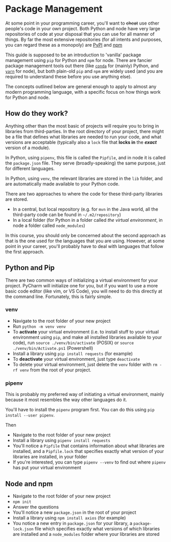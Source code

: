 # Package Management

At some point in your programming career, you'll want to ~~cheat~~ use other people's code in your own project. Both Python and node have very large repositories of code at your disposal that you can use for all manner of things. By far the most extensive repositories (for all intents and purposes, you can regard these as a monopoly) are [PyPI](https://pypi.org/) and [npm](https://www.npmjs.com/)

This guide is supposed to be an introduction to 'vanilla' package management using `pip` for Python and `npm` for node. There are fancier package management tools out there (like [`conda`](https://docs.conda.io/en/latest/) for (mainly) Python, and [`yarn`](https://yarnpkg.com/) for node), but both plain-old `pip` and `npm` are widely used (and you are required to understand these before you use anything else).

The concepts outlined below are general enough to apply to almost any modern programming language, with a specific focus on how things work for Python and node.

## How do they work?

Anything other than the most basic of projects will require you to bring in libraries from third-parties. In the root directory of your project, there might be a file that defines what libraries are needed to run your code, and what versions are acceptable (typically also a `lock` file that **locks in** the ***exact*** version of a module).

In Python, using `pipenv`, this file is called the `Pipfile`, and in node it is called the `package.json` file. They serve (broadly-speaking) the same purpose, just for different languages.

In Python, using `venv`, the relevant libraries are stored in the `lib` folder, and are automatically made available to your Python code.

There are two approaches to where the code for these third-party libraries are stored.
* In a central, but local repository (e.g. for `mvn` in the Java world, all the third-party code can be found in `~/.m2/repository`)
* In a local folder (for Python in a folder called *the virtual environment*, in node a folder called `node_modules`)

In this course, you should only be concerned about the second approach as that is the one used for the languages that you are using. However, at some point in your career, you'll probably have to deal with languages that follow the first approach.

## Python and Pip

There are two common ways of initializing a virtual environment for your project. PyCharm will initialize one for you, but if you want to use a more basic code editor (like vim, or VS Code), you will need to do this directly at the command line. Fortunately, this is fairly simple.

### venv

* Navigate to the root folder of your new project
* Run `python -m venv venv`
* To **activate** your virtual environment (i.e. to install stuff to your virtual environment using `pip`, and make all installed libraries available to your code), run `source ./venv/bin/activate` (POSIX) or `source ./venv/bin/Activate.ps1` (Powershell)
* Install a library using `pip install requests` (for example)
* To **deactivate** your virtual environment, just type `deactivate`
* To delete your virtual environment, just delete the `venv` folder with `rm -rf venv` from the root of your project.

### pipenv

This is probably my preferred way of initiating a virtual environment, mainly because it most resembles the way other languages do it.

You'll have to install the `pipenv` program first. You can do this using `pip install --user pipenv`.

Then

* Navigate to the root folder of your new project
* Install a library using `pipenv install requests`
* You'll notice a `Pipfile` that contains information about what libraries are installed, and a `Pipfile.lock` that specifies exactly what version of your libraries are installed, in your folder
* If you're interested, you can type `pipenv --venv` to find out where `pipenv` has put your virtual environment

## Node and npm

* Navigate to the root folder of your new project
* `npm init`
* Answer the questions
* You'll notice a new `package.json` in the root of your project
* Install a library using `npm install axios` (for example)
* You notice a new entry in `package.json` for your library, a `package-lock.json` file which specifies exactly what versions of which libraries are installed and a `node_modules` folder where your libraries are stored